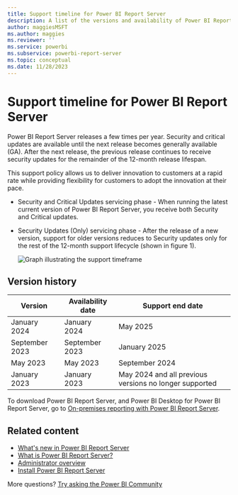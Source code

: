 ```yaml
---
title: Support timeline for Power BI Report Server
description: A list of the versions and availability of Power BI Report Server.
author: maggiesMSFT
ms.author: maggies
ms.reviewer: ''
ms.service: powerbi
ms.subservice: powerbi-report-server
ms.topic: conceptual
ms.date: 11/28/2023
---
```


# Support timeline for Power BI Report Server

Power BI Report Server releases a few times per year. Security and critical updates are available until the next release becomes generally available (GA). After the next release, the previous release continues to receive security updates for the remainder of the 12-month release lifespan.

This support policy allows us to deliver innovation to customers at a rapid rate while providing flexibility for customers to adopt the innovation at their pace.

* Security and Critical Updates servicing phase - When running the latest current version of Power BI Report Server, you receive both Security and Critical updates.
* Security Updates (Only) servicing phase - After the release of a new version, support for older versions reduces to Security updates only for the rest of the 12-month support lifecycle (shown in figure 1).

    ![Graph illustrating the support timeframe](media/support-timeline/report-server-support-timeline-overall.png)

## Version history

| **Version** | **Availability date** | **Support end date** |
| --- | --- | --- |
| January 2024 | January 2024 | May 2025 |
| September 2023 | September 2023 | January 2025|
| May 2023 | May 2023 | September 2024|
| January 2023 | January 2023 | May 2024 and all previous versions no longer supported|


To download Power BI Report Server, and Power BI Desktop for Power BI Report Server, go to [On-premises reporting with Power BI Report Server](https://powerbi.microsoft.com/report-server/).

## Related content

* [What's new in Power BI Report Server](whats-new.md)  
* [What is Power BI Report Server?](get-started.md)
* [Administrator overview](admin-handbook-overview.md)  
* [Install Power BI Report Server](install-report-server.md)  

More questions? [Try asking the Power BI Community](https://community.powerbi.com/)


